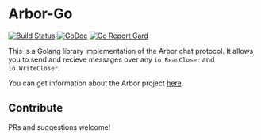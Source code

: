 # Arbor-Go

[![Build Status](https://travis-ci.org/arborchat/arbor-go.svg?branch=master)](https://travis-ci.org/arborchat/arbor-go)
[![GoDoc](https://godoc.org/github.com/arborchat/arbor-go?status.svg)](https://godoc.org/github.com/arborchat/arbor-go)
[![Go Report Card](https://goreportcard.com/badge/github.com/arborchat/arbor-go)](https://goreportcard.com/report/github.com/arborchat/arbor-go)

This is a Golang library implementation of the Arbor chat protocol. It allows
you to send and recieve messages over any `io.ReadCloser` and `io.WriteCloser`.

You can get information about the Arbor project [here](https://man.sr.ht/~whereswaldon/arborchat/).

## Contribute

PRs and suggestions welcome!
